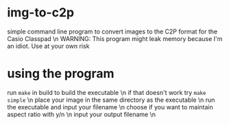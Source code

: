 # img-to-c2p
simple command line program to convert images to the C2P format for the Casio Classpad \n
WARNING: This program might leak memory because I'm an idiot. Use at your own risk
# using the program
run `make` in build to build the executable \n
if that doesn't work try `make simple` \n
place your image in the same directory as the executable \n
run the executable and input your filename \n
choose if you want to maintain aspect ratio with y/n \n
input your output filename \n